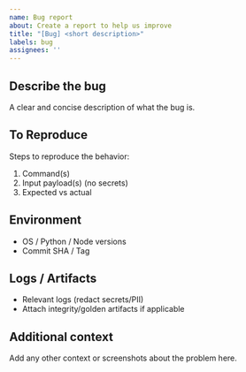 ```yaml
---
name: Bug report
about: Create a report to help us improve
title: "[Bug] <short description>"
labels: bug
assignees: ''
---
```


## Describe the bug
A clear and concise description of what the bug is.

## To Reproduce
Steps to reproduce the behavior:
1. Command(s)
2. Input payload(s) (no secrets)
3. Expected vs actual

## Environment
- OS / Python / Node versions
- Commit SHA / Tag

## Logs / Artifacts
- Relevant logs (redact secrets/PII)
- Attach integrity/golden artifacts if applicable

## Additional context
Add any other context or screenshots about the problem here.

